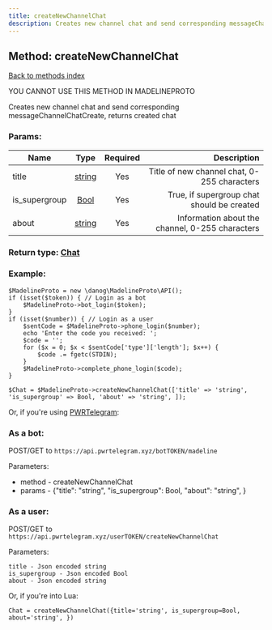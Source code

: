 ```yaml
---
title: createNewChannelChat
description: Creates new channel chat and send corresponding messageChannelChatCreate, returns created chat
---
```

## Method: createNewChannelChat  
[Back to methods index](index.md)


YOU CANNOT USE THIS METHOD IN MADELINEPROTO


Creates new channel chat and send corresponding messageChannelChatCreate, returns created chat

### Params:

| Name     |    Type       | Required | Description |
|----------|:-------------:|:--------:|------------:|
|title|[string](../types/string.md) | Yes|Title of new channel chat, 0-255 characters|
|is\_supergroup|[Bool](../types/Bool.md) | Yes|True, if supergroup chat should be created|
|about|[string](../types/string.md) | Yes|Information about the channel, 0-255 characters|


### Return type: [Chat](../types/Chat.md)

### Example:


```
$MadelineProto = new \danog\MadelineProto\API();
if (isset($token)) { // Login as a bot
    $MadelineProto->bot_login($token);
}
if (isset($number)) { // Login as a user
    $sentCode = $MadelineProto->phone_login($number);
    echo 'Enter the code you received: ';
    $code = '';
    for ($x = 0; $x < $sentCode['type']['length']; $x++) {
        $code .= fgetc(STDIN);
    }
    $MadelineProto->complete_phone_login($code);
}

$Chat = $MadelineProto->createNewChannelChat(['title' => 'string', 'is_supergroup' => Bool, 'about' => 'string', ]);
```

Or, if you're using [PWRTelegram](https://pwrtelegram.xyz):

### As a bot:

POST/GET to `https://api.pwrtelegram.xyz/botTOKEN/madeline`

Parameters:

* method - createNewChannelChat
* params - {"title": "string", "is_supergroup": Bool, "about": "string", }



### As a user:

POST/GET to `https://api.pwrtelegram.xyz/userTOKEN/createNewChannelChat`

Parameters:

```
title - Json encoded string
is_supergroup - Json encoded Bool
about - Json encoded string

```

Or, if you're into Lua:

```
Chat = createNewChannelChat({title='string', is_supergroup=Bool, about='string', })
```

